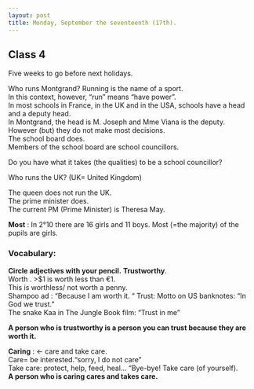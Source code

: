 ```yaml
---
layout: post
title: Monday, September the seventeenth (17th).
---
```

## Class 4  

Five weeks to go before next holidays.

Who runs Montgrand? 
Running is the name of a sport.  
In this context, however, “run” means “have power”.  
In most schools in France, in the UK and in the USA, schools have a head and a deputy head.  
In Montgrand, the head is M. Joseph and Mme Viana is the deputy.  
However (but) they do not make most decisions.  
The school board does.  
Members of the school board are school councillors. 

Do you have what it takes (the qualities) to be a school councillor? 

Who runs the UK? (UK= United Kingdom)

The queen does not run the UK.  
The prime minister does.   
The current PM (Prime Minister) is Theresa May.

**Most** : In 2°10 there are 16 girls and 11 boys. Most (=the majority) of the pupils are girls.

### Vocabulary:
**Circle adjectives with your pencil.**
**Trustworthy**.  
Worth . >$1 is worth less than €1.  
This is worthless/ not worth a penny.  
Shampoo ad : “Because I am worth it. “
Trust: Motto on US banknotes: “In God we trust.”  
The snake Kaa in The Jungle Book film: “Trust in me”

**A person who is trustworthy is a person you can trust because they are worth it.**

**Caring** : <- care and take care.   
Care= be interested.“sorry, I do not care”   
Take care: protect, help, feed, heal... “Bye-bye! Take care (of yourself).  
**A person who is caring cares and takes care.**  
